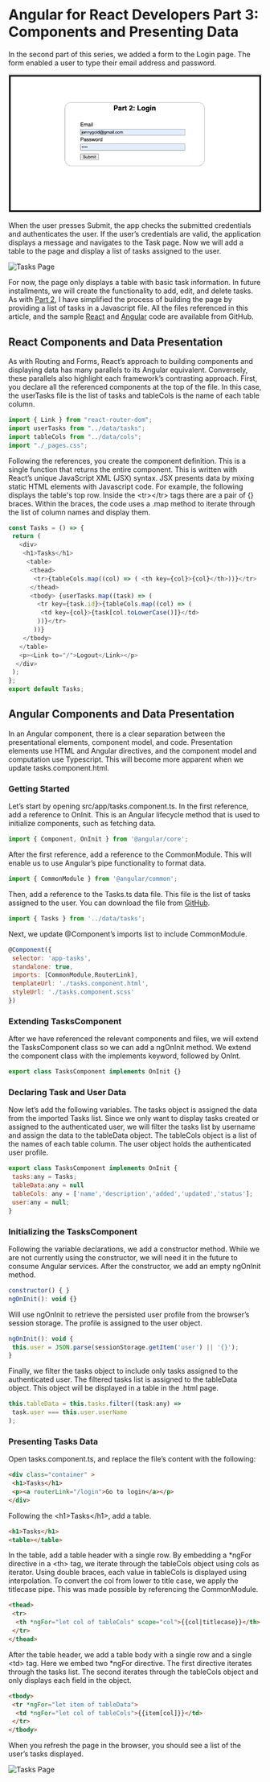 # **Angular for React Developers Part 3: Components and Presenting Data**

In the second part of this series, we added a form to the Login page. The form enabled a user to type their email address and password. 

![Login Page](react-task-tutorial-02-login.png)

When the user presses Submit, the app checks the submitted credentials and authenticates the user. If the user’s credentials are valid, the application displays a message and navigates to the Task page. Now we will add a table to the page and display a list of tasks assigned to the user.

![Tasks Page](ng-task-tutorial-03-tasks.png)

For now, the page only displays a table with basic task information. In future installments, we will create the functionality to add, edit, and delete tasks. As with [Part 2](https://github.com/trider/ng-task-tutorial/tree/main/ng-task-tutorial-02), I have simplified the process of building the page by providing a list of tasks in a Javascript file. All the files referenced in this article, and the sample [React](https://github.com/trider/react-task-tutorial/tree/main/react-task-tutorial-03) and [Angular](https://github.com/trider/ng-task-tutorial/tree/main/ng-task-tutorial-03) code are available from GitHub.

## **React Components and Data Presentation**

As with Routing and Forms, React’s approach to building components and displaying data has many parallels to its Angular equivalent. Conversely, these parallels also highlight each framework’s contrasting approach. First, you declare all the referenced components at the top of the file. In this case, the userTasks file is the list of tasks and tableCols is the name of each table column.

```javascript
import { Link } from "react-router-dom";
import userTasks from "../data/tasks";
import tableCols from "../data/cols";
import "./_pages.css";
```

Following the references, you create the component definition. This is a single function that returns the entire component. This is written with React’s unique JavaScript XML (JSX) syntax. JSX presents data by mixing static HTML elements with Javascript code. For example, the following displays the table's top row. Inside the \<tr\>\</tr\> tags there are a pair of {} braces. Within the braces, the code uses a .map method to iterate through the list of column names and display them.

```javascript
const Tasks = () => {
 return (
   <div>
    <h1>Tasks</h1>
     <table>
      <thead>
       <tr>{tableCols.map((col) => ( <th key={col}>{col}</th>))}</tr>
      </thead>
      <tbody> {userTasks.map((task) => (
        <tr key={task.id}>{tableCols.map((col) => (
         <td key={col}>{task[col.toLowerCase()]}</td>
        ))}</tr>
       ))}
    </tbody>
   </table>
   <p><Link to="/">Logout</Link></p>
  </div>
 );
};
export default Tasks;
```

## **Angular Components and Data Presentation**

In an Angular component, there is a clear separation between the presentational elements, component model, and code. Presentation elements use HTML and Angular directives, and the component model and computation use Typescript. This will become more apparent when we update tasks.component.html.

### **Getting Started**

Let’s start by opening src/app/tasks.component.ts. In the first reference, add a reference to OnInit. This is an Angular lifecycle method that is used to initialize components, such as fetching data.

```javascript
import { Component, OnInit } from '@angular/core';
```

After the first reference, add a reference to the CommonModule. This will enable us to use Angular’s pipe functionality to format data.

```javascript
import { CommonModule } from '@angular/common';
```

Then, add a reference to the Tasks.ts data file. This file is the list of tasks assigned to the user. You can download the file from [GitHub](https://github.com/trider/ng-task-tutorial).

```javascript
import { Tasks } from '../data/tasks';
```

Next, we update @Component’s imports list to include CommonModule.

```javascript
@Component({
 selector: 'app-tasks',
 standalone: true,
 imports: [CommonModule,RouterLink],
 templateUrl: './tasks.component.html',
 styleUrl: './tasks.component.scss'
})
```

### **Extending TasksComponent**

After we have referenced the relevant components and files, we will extend the TasksComponent class so we can add a ngOnInit method. We extend the component class with the implements keyword, followed by OnInt.

```javascript
export class TasksComponent implements OnInit {}
```

### **Declaring Task and User Data**

Now let’s add the following variables. The tasks object is assigned the data from the imported Tasks list. Since we only want to display tasks created or assigned to the authenticated user, we will filter the tasks list by username and assign the data to the tableData object. The tableCols object is a list of the names of each table column. The user object holds the authenticated user profile.

```javascript
export class TasksComponent implements OnInit {
 tasks:any = Tasks;
 tableData:any = null
 tableCols: any = ['name','description','added','updated','status'];
 user:any = null;
}
```

### **Initializing the TasksComponent**

Following the variable declarations, we add a constructor method. While we are not currently using the constructor, we will need it in the future to consume Angular services. After the constructor, we add an empty ngOnInit method.

```javascript
constructor() { }
ngOnInit(): void {}
```

Will use ngOnInit to retrieve the persisted user profile from the browser’s session storage. The profile is assigned to the user object.

```javascript
ngOnInit(): void {
 this.user = JSON.parse(sessionStorage.getItem('user') || '{}');
}
```

Finally, we filter the tasks object to include only tasks assigned to the authenticated user. The filtered tasks list is assigned to the tableData object. This object will be displayed in a table in the .html page.

```javascript
this.tableData = this.tasks.filter((task:any) =>
 task.user === this.user.userName
);
```

### **Presenting Tasks Data**

Open tasks.component.ts, and replace the file’s content with the following:

```html
<div class="container" >
 <h1>Tasks</h1>
 <p><a routerLink="/login">Go to login</a></p>
</div>
```

Following the \<h1\>Tasks\</h1\>, add a table.


```html
<h1>Tasks</h1>
<table></table>
```

In the table, add a table header with a single row. By embedding a \*ngFor directive in a \<th\> tag, we iterate through the tableCols object using cols as iterator. Using double braces, each value in tableCols is displayed using interpolation. To convert the col from lower to title case, we apply the titlecase pipe. This was made possible by referencing the CommonModule.

```html
<thead>
 <tr>
  <th *ngFor="let col of tableCols" scope="col">{{col|titlecase}}</th>
 </tr>
</thead>
```

After the table header, we add a table body with a single row and a single \<td\> tag. Here we embed two \*ngFor directive. The first directive iterates through the tasks list. The second iterates through the tableCols object and only displays each field in the object.

```html
<tbody>
 <tr *ngFor="let item of tableData">
  <td *ngFor="let col of tableCols">{{item[col]}}</td>
 </tr>
</tbody>
```

When you refresh the page in the browser, you should see a list of the user’s tasks displayed.

![Tasks Page](ng-task-tutorial-03-tasks.png)